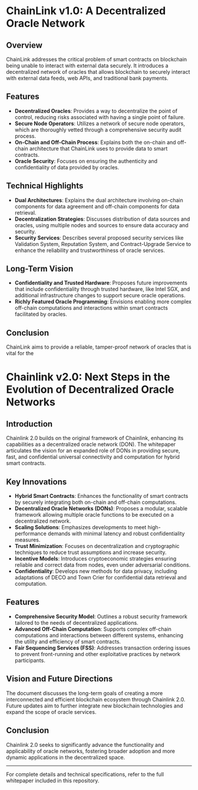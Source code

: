 # ChainLink v1.0: A Decentralized Oracle Network

## Overview

ChainLink addresses the critical problem of smart contracts on blockchain being unable to interact with external data securely. It introduces a decentralized network of oracles that allows blockchain to securely interact with external data feeds, web APIs, and traditional bank payments.

## Features

- **Decentralized Oracles**: Provides a way to decentralize the point of control, reducing risks associated with having a single point of failure.
- **Secure Node Operators**: Utilizes a network of secure node operators, which are thoroughly vetted through a comprehensive security audit process.
- **On-Chain and Off-Chain Process**: Explains both the on-chain and off-chain architecture that ChainLink uses to provide data to smart contracts.
- **Oracle Security**: Focuses on ensuring the authenticity and confidentiality of data provided by oracles.

## Technical Highlights

- **Dual Architectures**: Explains the dual architecture involving on-chain components for data agreement and off-chain components for data retrieval.
- **Decentralization Strategies**: Discusses distribution of data sources and oracles, using multiple nodes and sources to ensure data accuracy and security.
- **Security Services**: Describes several proposed security services like Validation System, Reputation System, and Contract-Upgrade Service to enhance the reliability and trustworthiness of oracle services.

## Long-Term Vision

- **Confidentiality and Trusted Hardware**: Proposes future improvements that include confidentiality through trusted hardware, like Intel SGX, and additional infrastructure changes to support secure oracle operations.
- **Richly Featured Oracle Programming**: Envisions enabling more complex off-chain computations and interactions within smart contracts facilitated by oracles.

## Conclusion

ChainLink aims to provide a reliable, tamper-proof network of oracles that is vital for the

#

# Chainlink v2.0: Next Steps in the Evolution of Decentralized Oracle Networks

## Introduction

Chainlink 2.0 builds on the original framework of Chainlink, enhancing its capabilities as a decentralized oracle network (DON). The whitepaper articulates the vision for an expanded role of DONs in providing secure, fast, and confidential universal connectivity and computation for hybrid smart contracts.

## Key Innovations

- **Hybrid Smart Contracts**: Enhances the functionality of smart contracts by securely integrating both on-chain and off-chain computations.
- **Decentralized Oracle Networks (DONs)**: Proposes a modular, scalable framework allowing multiple oracle functions to be executed on a decentralized network.
- **Scaling Solutions**: Emphasizes developments to meet high-performance demands with minimal latency and robust confidentiality measures.
- **Trust Minimization**: Focuses on decentralization and cryptographic techniques to reduce trust assumptions and increase security.
- **Incentive Models**: Introduces cryptoeconomic strategies ensuring reliable and correct data from nodes, even under adversarial conditions.
- **Confidentiality**: Develops new methods for data privacy, including adaptations of DECO and Town Crier for confidential data retrieval and computation.

## Features

- **Comprehensive Security Model**: Outlines a robust security framework tailored to the needs of decentralized applications.
- **Advanced Off-Chain Computation**: Supports complex off-chain computations and interactions between different systems, enhancing the utility and efficiency of smart contracts.
- **Fair Sequencing Services (FSS)**: Addresses transaction ordering issues to prevent front-running and other exploitative practices by network participants.

## Vision and Future Directions

The document discusses the long-term goals of creating a more interconnected and efficient blockchain ecosystem through Chainlink 2.0. Future updates aim to further integrate new blockchain technologies and expand the scope of oracle services.

## Conclusion

Chainlink 2.0 seeks to significantly advance the functionality and applicability of oracle networks, fostering broader adoption and more dynamic applications in the decentralized space.

---

For complete details and technical specifications, refer to the full whitepaper included in this repository.

